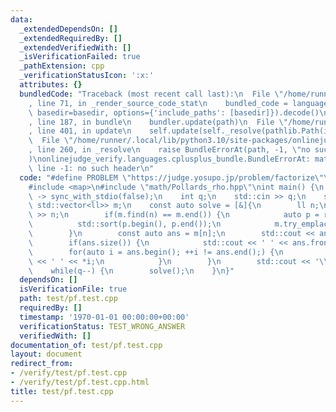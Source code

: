 ```yaml
---
data:
  _extendedDependsOn: []
  _extendedRequiredBy: []
  _extendedVerifiedWith: []
  _isVerificationFailed: true
  _pathExtension: cpp
  _verificationStatusIcon: ':x:'
  attributes: {}
  bundledCode: "Traceback (most recent call last):\n  File \"/home/runner/.local/lib/python3.10/site-packages/onlinejudge_verify/documentation/build.py\"\
    , line 71, in _render_source_code_stat\n    bundled_code = language.bundle(stat.path,\
    \ basedir=basedir, options={'include_paths': [basedir]}).decode()\n  File \"/home/runner/.local/lib/python3.10/site-packages/onlinejudge_verify/languages/cplusplus.py\"\
    , line 187, in bundle\n    bundler.update(path)\n  File \"/home/runner/.local/lib/python3.10/site-packages/onlinejudge_verify/languages/cplusplus_bundle.py\"\
    , line 401, in update\n    self.update(self._resolve(pathlib.Path(included), included_from=path))\n\
    \  File \"/home/runner/.local/lib/python3.10/site-packages/onlinejudge_verify/languages/cplusplus_bundle.py\"\
    , line 260, in _resolve\n    raise BundleErrorAt(path, -1, \"no such header\"\
    )\nonlinejudge_verify.languages.cplusplus_bundle.BundleErrorAt: math/Pollards_rho.hpp:\
    \ line -1: no such header\n"
  code: "#define PROBLEM \"https://judge.yosupo.jp/problem/factorize\"\n#include <iostream>\n\
    #include <map>\n#include \"math/Pollards_rho.hpp\"\nint main() {\n    std::cin.tie(nullptr)\
    \ -> sync_with_stdio(false);\n    int q;\n    std::cin >> q;\n    std::map<ll,\
    \ std::vector<ll>> m;\n    const auto solve = [&]{\n        ll n;\n        std::cin\
    \ >> n;\n        if(m.find(n) == m.end()) {\n            auto p = rho(n);\n  \
    \          std::sort(p.begin(), p.end());\n            m.try_emplace(n, p);\n\
    \        }\n        const auto ans = m[n];\n        std::cout << ans.size();\n\
    \        if(ans.size()) {\n            std::cout << ' ' << ans.front();\n    \
    \        for(auto i = ans.begin(); ++i != ans.end();) {\n                std::cout\
    \ << ' ' << *i;\n            }\n        }\n        std::cout << '\\n';\n    };\n\
    \    while(q--) {\n        solve();\n    }\n}"
  dependsOn: []
  isVerificationFile: true
  path: test/pf.test.cpp
  requiredBy: []
  timestamp: '1970-01-01 00:00:00+00:00'
  verificationStatus: TEST_WRONG_ANSWER
  verifiedWith: []
documentation_of: test/pf.test.cpp
layout: document
redirect_from:
- /verify/test/pf.test.cpp
- /verify/test/pf.test.cpp.html
title: test/pf.test.cpp
---
```


